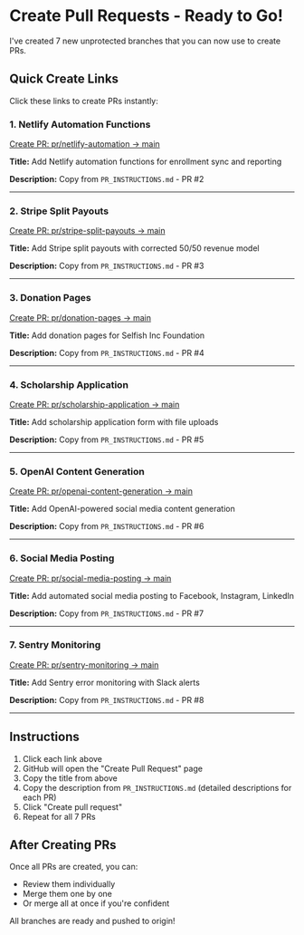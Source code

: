 # Create Pull Requests - Ready to Go!

I've created 7 new unprotected branches that you can now use to create PRs.

## Quick Create Links

Click these links to create PRs instantly:

### 1. Netlify Automation Functions
[Create PR: pr/netlify-automation → main](https://github.com/elevateforhumanity/fix2/compare/main...pr/netlify-automation?expand=1)

**Title:** Add Netlify automation functions for enrollment sync and reporting

**Description:** Copy from `PR_INSTRUCTIONS.md` - PR #2

---

### 2. Stripe Split Payouts
[Create PR: pr/stripe-split-payouts → main](https://github.com/elevateforhumanity/fix2/compare/main...pr/stripe-split-payouts?expand=1)

**Title:** Add Stripe split payouts with corrected 50/50 revenue model

**Description:** Copy from `PR_INSTRUCTIONS.md` - PR #3

---

### 3. Donation Pages
[Create PR: pr/donation-pages → main](https://github.com/elevateforhumanity/fix2/compare/main...pr/donation-pages?expand=1)

**Title:** Add donation pages for Selfish Inc Foundation

**Description:** Copy from `PR_INSTRUCTIONS.md` - PR #4

---

### 4. Scholarship Application
[Create PR: pr/scholarship-application → main](https://github.com/elevateforhumanity/fix2/compare/main...pr/scholarship-application?expand=1)

**Title:** Add scholarship application form with file uploads

**Description:** Copy from `PR_INSTRUCTIONS.md` - PR #5

---

### 5. OpenAI Content Generation
[Create PR: pr/openai-content-generation → main](https://github.com/elevateforhumanity/fix2/compare/main...pr/openai-content-generation?expand=1)

**Title:** Add OpenAI-powered social media content generation

**Description:** Copy from `PR_INSTRUCTIONS.md` - PR #6

---

### 6. Social Media Posting
[Create PR: pr/social-media-posting → main](https://github.com/elevateforhumanity/fix2/compare/main...pr/social-media-posting?expand=1)

**Title:** Add automated social media posting to Facebook, Instagram, LinkedIn

**Description:** Copy from `PR_INSTRUCTIONS.md` - PR #7

---

### 7. Sentry Monitoring
[Create PR: pr/sentry-monitoring → main](https://github.com/elevateforhumanity/fix2/compare/main...pr/sentry-monitoring?expand=1)

**Title:** Add Sentry error monitoring with Slack alerts

**Description:** Copy from `PR_INSTRUCTIONS.md` - PR #8

---

## Instructions

1. Click each link above
2. GitHub will open the "Create Pull Request" page
3. Copy the title from above
4. Copy the description from `PR_INSTRUCTIONS.md` (detailed descriptions for each PR)
5. Click "Create pull request"
6. Repeat for all 7 PRs

## After Creating PRs

Once all PRs are created, you can:
- Review them individually
- Merge them one by one
- Or merge all at once if you're confident

All branches are ready and pushed to origin!
